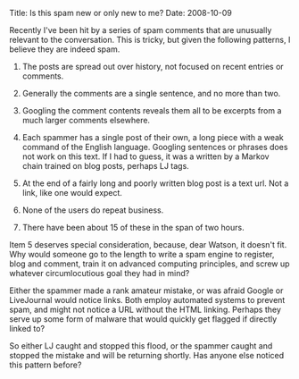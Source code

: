 Title: Is this spam new or only new to me?
Date: 2008-10-09

Recently I've been hit by a series of spam comments that are unusually
relevant to the conversation. This is tricky, but given the following
patterns, I believe they are indeed spam.

  1. The posts are spread out over history, not focused on recent entries or
comments.

  2. Generally the comments are a single sentence, and no more than two.

  3. Googling the comment contents reveals them all to be excerpts from a much
larger comments elsewhere.

  4. Each spammer has a single post of their own, a long piece with a weak
command of the English language. Googling sentences or phrases does not work
on this text. If I had to guess, it was a written by a Markov chain trained on
blog posts, perhaps LJ tags.

  5. At the end of a fairly long and poorly written blog post is a text url.
Not a link, like one would expect.

  6. None of the users do repeat business.

  7. There have been about 15 of these in the span of two hours.

Item 5 deserves special consideration, because, dear Watson, it doesn't fit.
Why would someone go to the length to write a spam engine to register, blog
and comment, train it on advanced computing principles, and screw up whatever
circumlocutious goal they had in mind?

Either the spammer made a rank amateur mistake, or was afraid Google or
LiveJournal would notice links. Both employ automated systems to prevent spam,
and might not notice a URL without the HTML linking. Perhaps they serve up
some form of malware that would quickly get flagged if directly linked to?

So either LJ caught and stopped this flood, or the spammer caught and stopped
the mistake and will be returning shortly. Has anyone else noticed this
pattern before?

